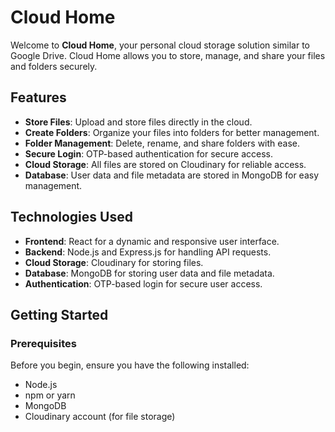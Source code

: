 # Cloud Home

Welcome to **Cloud Home**, your personal cloud storage solution similar to Google Drive. Cloud Home allows you to store, manage, and share your files and folders securely.

## Features

- **Store Files**: Upload and store files directly in the cloud.
- **Create Folders**: Organize your files into folders for better management.
- **Folder Management**: Delete, rename, and share folders with ease.
- **Secure Login**: OTP-based authentication for secure access.
- **Cloud Storage**: All files are stored on Cloudinary for reliable access.
- **Database**: User data and file metadata are stored in MongoDB for easy management.

## Technologies Used

- **Frontend**: React for a dynamic and responsive user interface.
- **Backend**: Node.js and Express.js for handling API requests.
- **Cloud Storage**: Cloudinary for storing files.
- **Database**: MongoDB for storing user data and file metadata.
- **Authentication**: OTP-based login for secure user access.

## Getting Started

### Prerequisites

Before you begin, ensure you have the following installed:

- Node.js
- npm or yarn
- MongoDB
- Cloudinary account (for file storage)

